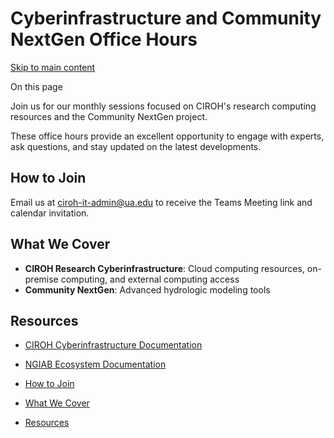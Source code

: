 # Cyberinfrastructure and Community NextGen Office Hours

[Skip to main content](https://docs.ciroh.org/docs/products/ngiab/office-hours/#__docusaurus_skipToContent_fallback)

On this page

Join us for our monthly sessions focused on CIROH's research computing resources and the Community NextGen project.

These office hours provide an excellent opportunity to engage with experts, ask questions, and stay updated on the latest developments.

## How to Join

Email us at [ciroh-it-admin@ua.edu](mailto:ciroh-it-admin@ua.edu) to receive the Teams Meeting link and calendar invitation.

## What We Cover

- **CIROH Research Cyberinfrastructure**: Cloud computing resources, on-premise computing, and external computing access
- **Community NextGen**: Advanced hydrologic modeling tools

## Resources

- [CIROH Cyberinfrastructure Documentation](https://docs.ciroh.org/docs/services/intro)
- [NGIAB Ecosystem Documentation](https://docs.ciroh.org/docs/products/ngiab)

- [How to Join](https://docs.ciroh.org/docs/products/ngiab/office-hours/#how-to-join)
- [What We Cover](https://docs.ciroh.org/docs/products/ngiab/office-hours/#what-we-cover)
- [Resources](https://docs.ciroh.org/docs/products/ngiab/office-hours/#resources)